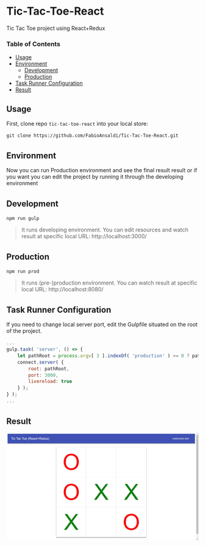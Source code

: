# Tic-Tac-Toe-React
Tic Tac Toe project using React+Redux

### Table of Contents
-   [Usage](#usage)
-   [Environment](#environment)
    -   [Development](#development)
    -   [Production](#production)
-   [Task Runner Configuration](#task-runner-configuration)
-   [Result](#result)


## Usage

First, clone repo `tic-tac-toe-react` into your local store:

```shell
git clone https://github.com/FabioAnsaldi/Tic-Tac-Toe-React.git
```
######

## Environment
Now you can run Production environment and see the final result result or if you want you can edit the project by running it through the developing environment

######

## Development

```shell
npm run gulp
```
> It runs developing environment. You can edit resources and watch result at specific local URL: http://localhost:3000/

######

## Production

```shell
npm run prod
```
> It runs (pre-)production environment. You can watch result at specific local URL: http://localhost:8080/

######

## Task Runner Configuration

If you need to change local server port, edit the Gulpfile situated on the root of the project.

```js
...
gulp.task( 'server', () => {
    let pathRoot = process.argv[ 3 ].indexOf( 'production' ) >= 0 ? paths.production.html : paths.develop.html;
    connect.server( {
        root: pathRoot,
        port: 3000,
        livereload: true
    } );
} );
...
```

######

## Result

![result image](https://github.com/FabioAnsaldi/Tic-Tac-Toe-React/blob/master/images/tic-tac.jpg)

######
